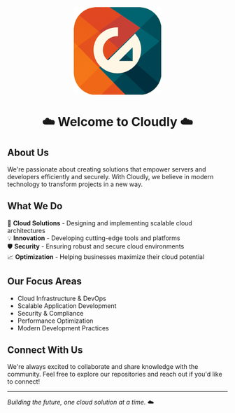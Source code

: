 <div align="center">
  <img src="https://github.com/becloudly/.github/blob/main/assets/Cloudly-Abstract_Scaled-Round.png?raw=true" alt="Cloudly Logo" width="200"/>
</div>

<div align="center">

# ☁️ Welcome to Cloudly ☁️

</div>

## About Us

We're passionate about creating solutions that empower servers and developers efficiently and securely. With Cloudly, we believe in modern technology to transform projects in a new way.

## What We Do

🚀 **Cloud Solutions** - Designing and implementing scalable cloud architectures  
💡 **Innovation** - Developing cutting-edge tools and platforms  
🛡️ **Security** - Ensuring robust and secure cloud environments  
📈 **Optimization** - Helping businesses maximize their cloud potential  

## Our Focus Areas

- Cloud Infrastructure & DevOps
- Scalable Application Development
- Security & Compliance
- Performance Optimization
- Modern Development Practices

## Connect With Us

We're always excited to collaborate and share knowledge with the community. Feel free to explore our repositories and reach out if you'd like to connect!

---

*Building the future, one cloud solution at a time.* ☁️
